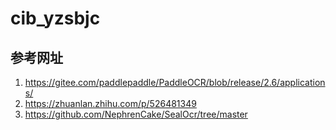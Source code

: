 # cib_yzsbjc
## 参考网址
1. https://gitee.com/paddlepaddle/PaddleOCR/blob/release/2.6/applications/
2. https://zhuanlan.zhihu.com/p/526481349
3. https://github.com/NephrenCake/SealOcr/tree/master
